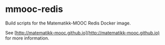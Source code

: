mmooc-redis
===========

Build scripts for the Matematikk-MOOC Redis Docker image.

See
[http://matematikk-mooc.github.io](http://matematikk-mooc.github.io)
for more information.
